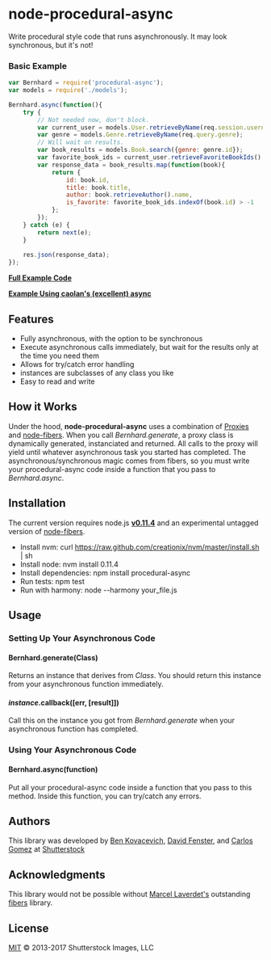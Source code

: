 node-procedural-async
=====================

Write procedural style code that runs asynchronously. It may look synchronous, but it's not!

### Basic Example

```js
var Bernhard = require('procedural-async');
var models = require('./models');

Bernhard.async(function(){
	try {
		// Not needed now, don't block.
		var current_user = models.User.retrieveByName(req.session.username);
		var genre = models.Genre.retrieveByName(req.query.genre);
		// Will wait on results.
		var book_results = models.Book.search({genre: genre.id});
		var favorite_book_ids = current_user.retrieveFavoriteBookIds();
		var response_data = book_results.map(function(book){
			return {
				id: book.id,
				title: book.title,
				author: book.retrieveAuthor().name,
				is_favorite: favorite_book_ids.indexOf(book.id) > -1
			};
		});
	} catch (e) {
		return next(e);
	}
	
	res.json(response_data);
});
```

**[Full Example Code](https://github.com/shutterstock/node-procedural-async/tree/master/examples/favorite-books.js)**

**[Example Using caolan's (excellent) async](https://github.com/shutterstock/node-procedural-async/tree/master/examples/using_async.js)**

## Features

* Fully asynchronous, with the option to be synchronous
* Execute asynchronous calls immediately, but wait for the results only at the time you need them
* Allows for try/catch error handling
* instances are subclasses of any class you like
* Easy to read and write


## How it Works

Under the hood, **node-procedural-async** uses a combination of [Proxies](http://wiki.ecmascript.org/doku.php?id=harmony:proxies) and [node-fibers](https://npmjs.org/package/fibers).
When you call *Bernhard.generate*, a proxy class is dynamically generated, instanciated and returned. All calls to the proxy will yield until whatever asynchronous task you started has completed. The asynchronous/synchronous magic comes from fibers, so you must write your procedural-async code inside a function that you pass to *Bernhard.async*.


## Installation

The current version requires node.js **[v0.11.4](http://blog.nodejs.org/2013/07/12/node-v0-11-4-unstable/)** and an experimental untagged version of [node-fibers](https://github.com/laverdet/node-fibers/tree/862e306855f432e5a0a669333563ecdf4e9a31ff).

* Install nvm: curl https://raw.github.com/creationix/nvm/master/install.sh | sh
* Install node: nvm install 0.11.4
* Install dependencies: npm install procedural-async
* Run tests: npm test
* Run with harmony: node --harmony your_file.js


## Usage

### Setting Up Your Asynchronous Code
#### Bernhard.generate(Class)
Returns an instance that derives from *Class*. You should return this instance from your asynchronous function immediately.

#### *instance*.callback([err, [result]])
Call this on the instance you got from *Bernhard.generate* when your asynchronous function has completed.

### Using Your Asynchronous Code
#### Bernhard.async(function)
Put all your procedural-async code inside a function that you pass to this method. Inside this function, you can try/catch any errors.


## Authors

This library was developed by [Ben Kovacevich](https://github.com/bkovacevich), [David Fenster](https://github.com/dfenster), and [Carlos Gomez](https://github.com/cgenuity) at [Shutterstock](http://www.shutterstock.com)


## Acknowledgments

This library would not be possible without [Marcel Laverdet's](https://github.com/laverdet) outstanding [fibers](https://github.com/laverdet/node-fibers) library.

## License

[MIT](LICENSE) © 2013-2017 Shutterstock Images, LLC


